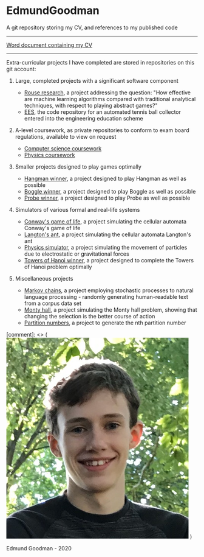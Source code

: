 # EdmundGoodman
A git repository storing my CV, and references to my published code

***

[Word document containing my CV](https://github.com/EdmundGoodman/EdmundGoodman/blob/master/cv.docx)

***

Extra-curricular projects I have completed are stored in repositories on this git account:

1. Large, completed projects with a significant software component
    * [Rouse research](https://github.com/EdmundGoodman/rouse-research), a project addressing the question: "How effective are machine learning algorithms compared with traditional analytical techniques, with respect to playing abstract games?"
    * [EES](https://github.com/EdmundGoodman/EES), the code repository for an automated tennis ball collector entered into the engineering education scheme

2. A-level coursework, as private repositories to conform to exam board regulations, available to view on request
    * [Computer science coursework](https://github.com/EdmundGoodman/NEA-Project)
    * [Physics coursework](https://github.com/EdmundGoodman/physics-coursework)

3. Smaller projects designed to play games optimally
    * [Hangman winner](https://github.com/EdmundGoodman/hangman-solver), a project designed to play Hangman as well as possible
    * [Boggle winner](https://github.com/EdmundGoodman/boggle-game), a project designed to play Boggle as well as possible
    * [Probe winner](https://github.com/EdmundGoodman/probeWinner), a project designed to play Probe as well as possible

4. Simulators of various formal and real-life systems
    * [Conway's game of life](https://github.com/EdmundGoodman/conways-game-of-life), a project simulating the cellular automata Conway's game of life
    * [Langton's ant](https://github.com/EdmundGoodman/langtons-ant), a project simulating the cellular automata Langton's ant
    * [Physics simulator](https://github.com/EdmundGoodman/physics-simulator), a project simulating the movement of particles due to electrostatic or gravitational forces
    * [Towers of Hanoi winner](https://github.com/EdmundGoodman/towers-of-hanoi), a project designed to complete the Towers of Hanoi problem optimally

5. Miscellaneous projects
    * [Markov chains](https://github.com/EdmundGoodman/markov-chains), a project employing stochastic processes to natural language processing \- randomly generating human-readable text from a corpus data set
    * [Monty hall](https://github.com/EdmundGoodman/monty-hall), a project simulating the Monty hall problem, showing that changing the selection is the better course of action
    * [Partition numbers](https://github.com/EdmundGoodman/partition-numbers), a project to generate the nth partition number

[comment]: <> ( ![Edmund Goodman](https://github.com/EdmundGoodman/EdmundGoodman/blob/master/portrait.jpg?raw=true) )

Edmund Goodman \- 2020
